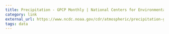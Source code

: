 ```yaml
---
title: Precipitation - GPCP Monthly | National Centers for Environmental Information (NCEI) formerly known as National Climatic Data Center (NCDC)
category: link
external_url: https://www.ncdc.noaa.gov/cdr/atmospheric/precipitation-gpcp-monthly
tags: data
---
```

